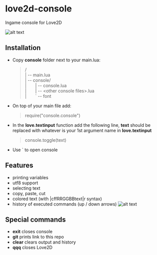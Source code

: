 # love2d-console
Ingame console for Love2D

![alt text](https://i.imgur.com/oSsRtCR.png)

## Installation
- Copy **console** folder next to your main.lua:
   >/</br>
| -- main.lua<br>
| -- console/<br>
|&emsp;&emsp;| -- console.lua<br>
|&emsp;&emsp;| -- \<other console files\>.lua<br>
|&emsp;&emsp;` -- font<br>

- On top of your main file add:
   >require("console.console")

- In the **love.textinput** function add the following line, **text** should be replaced with whatever is your 1st argument name in **love.textinput**<br>
   >console.toggle(text)
   
- Use ` to open console

## Features
- printing variables
- utf8 support
- selecting text
- copy, paste, cut
- colored text (with |cffRRGGBBtext|r syntax)
- history of executed commands (up / down arrows)
![alt text](https://i.imgur.com/IkrFHCe.png)

## Special commands
- **exit** closes console
- **git** prints link to this repo
- **clear** clears output and history
- **qqq** closes Love2D
